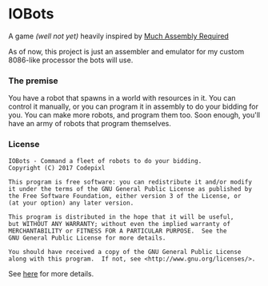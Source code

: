 # IOBots

A game *(well not yet)* heavily inspired by [Much Assembly Required](https://github.com/simon987/Much-Assembly-Required)

As of now, this project is just an assembler and emulator for my custom 8086-like processor the bots will use.

### The premise

You have a robot that spawns in a world with resources in it. You can control it manually, or you can program it in assembly to do your bidding for you. You can make more robots, and program them too. Soon enough, you'll have an army of robots that program themselves.

### License

	IOBots - Command a fleet of robots to do your bidding.
	Copyright (C) 2017 Codepixl
	
	This program is free software: you can redistribute it and/or modify
	it under the terms of the GNU General Public License as published by
	the Free Software Foundation, either version 3 of the License, or
	(at your option) any later version.
	
	This program is distributed in the hope that it will be useful,
	but WITHOUT ANY WARRANTY; without even the implied warranty of
	MERCHANTABILITY or FITNESS FOR A PARTICULAR PURPOSE.  See the
	GNU General Public License for more details.
	
	You should have received a copy of the GNU General Public License
	along with this program.  If not, see <http://www.gnu.org/licenses/>.

See [here](LICENSE.md) for more details.